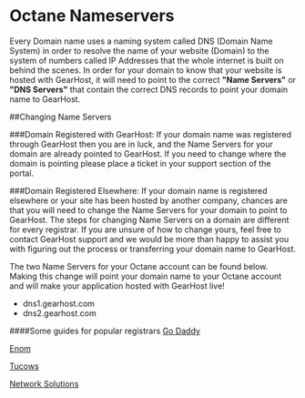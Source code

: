 Octane Nameservers
=============

Every Domain name uses a naming system called DNS (Domain Name System) in order to resolve the name of your website (Domain) to the system of numbers called IP Addresses that the whole internet is built on behind the scenes. In order for your domain to know that your website is hosted with GearHost, it will need to point to the correct **"Name Servers"** or **"DNS Servers"** that contain the correct DNS records to point your domain name to GearHost. 

##Changing Name Servers

###Domain Registered with GearHost: 
If your domain name was registered through GearHost then you are in luck, and the Name Servers for your domain are already pointed to GearHost.  If you need to change where the domain is pointing please place a ticket in your support section of the portal.

###Domain Registered Elsewhere: 
If your domain name is registered elsewhere or your site has been hosted by another company, chances are that you will need to change the Name Servers for your domain to point to GearHost. The steps for changing Name Servers on a domain are different for every registrar. If you are unsure of how to change yours, feel free to contact GearHost support and we would be more than happy to assist you with figuring out the process or transferring your domain name to GearHost.

The two Name Servers for your Octane account can be found below. Making this change will point your domain name to your Octane account and will make your application hosted with GearHost live!

- dns1.gearhost.com
- dns2.gearhost.com

####Some guides for popular registrars
  [Go Daddy](https://support.godaddy.com/help/article/664/setting-nameservers-for-your-domain-names)

  [Enom](https://support.cloudflare.com/hc/en-us/articles/200171696-How-do-I-change-my-domain-nameservers-at-Enom-)

  [Tucows](http://www.tucowsdomains.com/name-server-dns-changes/how-do-i-change-my-name-servers-dns/)

  [Network Solutions](http://www.networksolutions.com/support/move-dns-to-a-new-server/)
